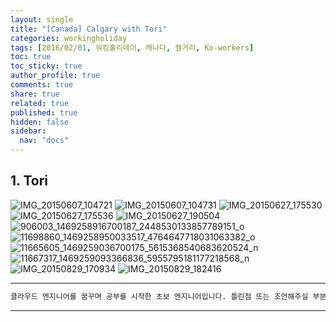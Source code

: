 ```yaml
---
layout: single
title: "[Canada] Calgary with Tori"
categories: workingholiday
tags: [2016/02/01, 워킹홀리데이, 캐나다, 캘거리, Ko-workers]
toc: true
toc_sticky: true
author_profile: true
comments: true
share: true
related: true
published: true
hidden: false
sidebar:
  nav: "docs"
---
```


## 1. Tori

![IMG_20150607_104721](https://user-images.githubusercontent.com/124491456/230725609-c0d9bdeb-5806-4de7-a749-f22edd1af267.jpg)
![IMG_20150607_104731](https://user-images.githubusercontent.com/124491456/230725611-ff02a581-ba78-44b8-b96b-f66de5106cd5.jpg)
![IMG_20150627_175530](https://user-images.githubusercontent.com/124491456/230725649-85a5cfb2-0b4c-4781-b4f5-c979850993e5.jpg)
![IMG_20150627_175536](https://user-images.githubusercontent.com/124491456/230725650-d3a59f62-86ac-4a7e-b2f7-6717a311b847.jpg)
![IMG_20150627_190504](https://user-images.githubusercontent.com/124491456/230725664-8117c2c5-c0f5-45c7-9acc-c06d1def3e4f.jpg)
![906003_1469258916700187_2448530133857789151_o](https://user-images.githubusercontent.com/124491456/230726426-bd78e86b-e29e-45f5-9447-912a0c83181b.jpg)
![11698860_1469258950033517_4764647718031063382_o](https://user-images.githubusercontent.com/124491456/230726428-2342aa5b-5d50-4874-8601-6a145d6a67d7.jpg)
![11665605_1469259036700175_5615368540683620524_n](https://user-images.githubusercontent.com/124491456/230726430-4e33e6be-a6ec-4576-ab95-94d6436f2a6a.jpg)
![11667317_1469259093366836_5955795181177218568_n](https://user-images.githubusercontent.com/124491456/230726432-9364ca0c-e8e6-43b2-acd8-fe5996f4cd4e.jpg)
![IMG_20150829_170934](https://user-images.githubusercontent.com/124491456/230725683-ddc85e75-d38f-4b13-b036-1328c4099d2a.jpg)
![IMG_20150829_182416](https://user-images.githubusercontent.com/124491456/230725686-63f784ad-6418-461c-9b95-e8de721dcecb.jpg)

---

```bash
클라우드 엔지니어를 꿈꾸며 공부를 시작한 초보 엔지니어입니다. 틀린점 또는 조언해주실 부분이 있으시면 친절하게 댓글 부탁드립니다. 방문해 주셔서 감사합니다 :)
```

---
